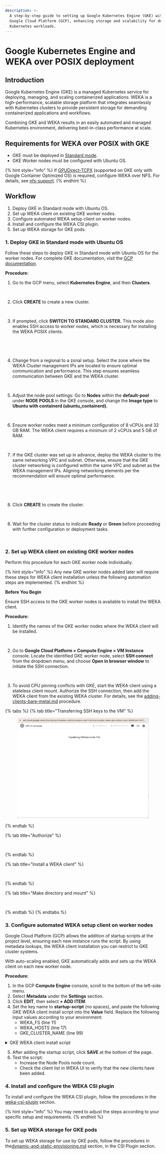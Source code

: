 ```yaml
---
description: >-
  A step-by-step guide to setting up Google Kubernetes Engine (GKE) with WEKA on
  Google Cloud Platform (GCP), enhancing storage and scalability for demanding
  Kubernetes workloads.
---
```


# Google Kubernetes Engine and WEKA over POSIX deployment

## Introduction

Google Kubernetes Engine (GKE) is a managed Kubernetes service for deploying, managing, and scaling containerized applications. WEKA is a high-performance, scalable storage platform that integrates seamlessly with Kubernetes clusters to provide persistent storage for demanding containerized applications and workflows.

Combining GKE and WEKA results in an easily automated and managed Kubernetes environment, delivering best-in-class performance at scale.

## Requirements for WEKA over POSIX with GKE

* GKE must be deployed in [Standard mode](https://cloud.google.com/kubernetes-engine/docs/concepts/choose-cluster-mode#why-standard).
* GKE Worker nodes must be configured with Ubuntu OS.

{% hint style="info" %}
If [GPUDirect-TCPX](https://cloud.google.com/compute/docs/gpus/gpudirect) (supported on GKE only with Google Container Optimized OS) is required, configure WEKA over NFS. For details, see [nfs-support](../../additional-protocols/nfs-support/ "mention").
{% endhint %}

## Workflow

1. Deploy GKE in Standard mode with Ubuntu OS.
2. Set up WEKA client on existing GKE worker nodes.
3. Configure automated WEKA setup client on worker nodes.
4. Install and configure the WEKA CSI plugin.
5. Set up WEKA storage for GKE pods.

### 1. Deploy GKE in Standard mode with Ubuntu OS

Follow these steps to deploy GKE in Standard mode with Ubuntu OS for the worker nodes. For complete GKE documentation, visit the [GCP documentation](https://cloud.google.com/kubernetes-engine/docs).

**Procedure:**

1. Go to the GCP menu, select **Kubernetes Engine**, and then **Clusters**.

<figure><img src="https://lh7-us.googleusercontent.com/docsz/AD_4nXe7js2-Za8ecCfalw-w36aPDcOhr0hYENsQqgUSppY_F7Pe9or1s4f1v66IIiwubpUticNNcYa_Tmg6CyWD_4RvOoDzzT_9LQKaPgly-ZRGf6PxtKYc4MGHLsFh2Fdt-WEyVLn3vDATLtXCNftjPy114YmK7pzHsCaC2OE42Q?key=pmcWhfRW5GQA1x-KXJSIuA" alt=""><figcaption></figcaption></figure>

2. Click **CREATE** to create a new cluster.

<figure><img src="https://lh7-us.googleusercontent.com/docsz/AD_4nXeWrY0z7zDdleUBG99xAOsY3l-cUgE21EWBxc1dnzumZL_vM0EzG0KJ3Br7KQYKri89UPX4-SAlT6Le48jCsXrBrdjhRNwheoug6LdqwE-Gmp8Od853-Wi2ntIcwfPTJ_Mt4E_dyrbr6_mRVevEdW1vdL3BY-rv9_lBnZ_-IQ?key=pmcWhfRW5GQA1x-KXJSIuA" alt=""><figcaption></figcaption></figure>

3. If prompted, click **SWITCH TO STANDARD CLUSTER.** This mode also enables SSH access to worker nodes, which is necessary for installing the WEKA POSIX clients.

<figure><img src="https://lh7-us.googleusercontent.com/docsz/AD_4nXdl3dWZ_WebOkRZtf0POFi5hXdG2x9HuBCNs65FcGPO65iIE1xvS6GqrqR8a8ANamnog77o-LrSWxBew7I6DHfHjTipsPMzO27DfeqsUlp1SWneMQtF-V1f65u8yNX8vxnH0cvMYtj3z2RxqEgqQXEJfDT2ZBnGPR77tqdo?key=pmcWhfRW5GQA1x-KXJSIuA" alt=""><figcaption></figcaption></figure>

<figure><img src="https://lh7-us.googleusercontent.com/docsz/AD_4nXdiqiPkERPHqtfvdnG-0Rc4CO81EKFALcIxkq14TSSBNZZJKsrMWWrdygnag4VArNi2D9sKYuRsYPoB5dEbAndQwNMIO4MW7uNUnSSrr511U9WAXzZtB2Ywe5yB4wbiTus7SOEsjUcT8ly9soro9WIUoTyDk6D0SL3ZaMP6qQ?key=pmcWhfRW5GQA1x-KXJSIuA" alt=""><figcaption></figcaption></figure>

4. Change from a regional to a zonal setup. Select the zone where the WEKA Cluster management IPs are located to ensure optimal communication and performance. This step ensures seamless communication between GKE and the WEKA cluster.

<figure><img src="https://lh7-us.googleusercontent.com/docsz/AD_4nXdWO4qd8vt3kllEoS8tNKUe205TcI0eE_hCSKtrhCx_aS4H5yKUY_vDlioa4P_1vZrBjRjyEuyTCYbR1E9Rc1QTqmIztZcy-gVBwEqAtSJ74mK0itx3PWWBj7OFE1-sjKf_HOfYIvbKtsHAe6goKNvCngssARLIYQ_Vxz7pfA?key=pmcWhfRW5GQA1x-KXJSIuA" alt=""><figcaption></figcaption></figure>

5. Adjust the node pool settings: Go to **Nodes** within the **default-pool** under **NODE POOLS** in the GKE console, and change the **Image type** to **Ubuntu with containerd (ubuntu\_containerd)**.

<figure><img src="https://lh7-us.googleusercontent.com/docsz/AD_4nXfYSvYN_gCungoz6cPuIxzppBGbC9RSvMlrgr3fbtCKMKplWi6hZLmEGNWzV1qBCJGB9JF-WekXnz4xRlQxiDoeDdvmB-jmbUjNQZaQRfnsbCZKzb66IK99WE0NmDxkUWIMvM1l-vq6fzqJZqp5vgso58hH8x5-pe6MIdSxNA?key=pmcWhfRW5GQA1x-KXJSIuA" alt=""><figcaption></figcaption></figure>

6. Ensure worker nodes meet a minimum configuration of 8 vCPUs and 32 GB RAM. The WEKA client requires a minimum of 2 vCPUs and 5 GB of RAM.

<figure><img src="https://lh7-us.googleusercontent.com/docsz/AD_4nXcjUHQIwEBPTZABA5tgX7d8XV53-88z5b8epKIc_fX9Q9qZuRcLPpiKLsKAoCrPZmE3Hj9Se5-VNLQvFWgrb6hATRyV9UikVxUn8gfqtWZ-CLdy3CdaFQDVpAJ8q7w1OZp6MVGUDIuTr2RlnLDFOAZELVqx2nOZvlG8u5qw?key=pmcWhfRW5GQA1x-KXJSIuA" alt=""><figcaption></figcaption></figure>

7. If the GKE cluster was set up in advance, deploy the WEKA cluster to the same networking VPC and subnet. Otherwise, ensure that the GKE cluster networking is configured within the same VPC and subnet as the WEKA management IPs. Aligning networking elements per the recommendation will ensure optimal performance.

<figure><img src="https://lh7-us.googleusercontent.com/docsz/AD_4nXc5P1eisd6vPHVpzOSOaqtDPiZ9PxkOgozRt0oDCkKB-TXCusX3_gQQcIwHNYkU6ag-G0BaDGpPhCQZAsVEUzHYON0wfu7RIQXpiJpaBW_PKxWtcCz9_MkPgtIXpqrlAtYazbfP-pnEMlAGROKPEM_XG_iDUtVwQ3tpKfQV5Q?key=pmcWhfRW5GQA1x-KXJSIuA" alt=""><figcaption></figcaption></figure>

<figure><img src="https://lh7-us.googleusercontent.com/docsz/AD_4nXfaaCA6140795DaNo8a0WRhUPIuVQk_hHDd1GZ8UHYlxGubV9rSC2YMYSmvA7I8RuxJA_4grBFyRldoeWv5_XJ_pT2ncMbGiRUNrXazd0gP54FK2hMLJrS5PgR1JSfA2YFU5uJ32RmJ8X5pZOh9czYvZ7X1UiBKtX2DCmt13Q?key=pmcWhfRW5GQA1x-KXJSIuA" alt=""><figcaption></figcaption></figure>

8. Click **CREATE** to create the cluster.

<figure><img src="https://lh7-us.googleusercontent.com/docsz/AD_4nXed4i-476nzMh0I-oJuiijDuDO4i7TguldIN-boK_Y2piO2y5coz8h4yzYJg_rPA8Z1K57ksz7IeIuTvya6x-0yuJRdSknbcazfrWSNa95FLpLCSwGO0DOsmT4Gv82mvH1l-ipYgL3WVdXlZucIFCpIeVmN9wYqtsiSyu9h7g?key=pmcWhfRW5GQA1x-KXJSIuA" alt=""><figcaption></figcaption></figure>

8. Wait for the cluster status to indicate **Ready** or **Green** before proceeding with further configuration or deployment tasks.

<figure><img src="https://lh7-us.googleusercontent.com/docsz/AD_4nXdVazQ4v1lXR7yEZAKt9Rqdt8YsPuBzOfjb0WAqW6H4U3AK-oJveh1wkOoHoLQwFl4E1UyRt1O_S4PcOwwY2S4_g_Llo1alkSPZvg37jAVt3m3I5uF8eAM2nGJ6lZ_E1tSx_iRYtV2_xwaDOAbaEMYBHuYdo7VWMELChHNEXQ?key=pmcWhfRW5GQA1x-KXJSIuA" alt=""><figcaption></figcaption></figure>

### 2. Set up WEKA client on existing GKE worker nodes

Perform this procedure for each GKE worker node individually.

{% hint style="info" %}
Any new GKE worker nodes added later will require these steps for WEKA client installation unless the following automation steps are implemented.
{% endhint %}

**Before You Begin**

Ensure SSH access to the GKE worker nodes is available to install the WEKA client.

**Procedure:**

1. Identify the names of the GKE worker nodes where the WEKA client will be installed.

<figure><img src="https://lh7-us.googleusercontent.com/docsz/AD_4nXf3Aik8MJkbu4UFVBH-Mfcc4YAUm-OFES2z5UHuDkv0KbWOn3mC7K5V0CaBw_BoSwWYhot70uiOQPuHSUb7KPGnkEc6mwbwQWXG6YGYWEsJ4uABlvtAnMt1KRXXoK7xe4gxXbKIICcwVXgTWEPNVQpOpumzH4FW36iOkTWo?key=pmcWhfRW5GQA1x-KXJSIuA" alt=""><figcaption></figcaption></figure>

2. Go to **Google Cloud Platform > Compute Engine > VM Instance** console. Locate the identified GKE worker node, select **SSH connect** from the dropdown menu, and choose **Open in browser window** to initiate the SSH connection.

<figure><img src="https://lh7-us.googleusercontent.com/docsz/AD_4nXfaFLru7kgPoKpFe9FplHvpt-yQs4oWT0FlnD8zwt6U7kRx9Krn1ezVpn7H6yWmiQkn8BqEQWsUPGyzbWF8LeW5XMnLh9R3Y2Uw5x4hJMYqdyfjQ-IRaw2cutTjJCJsJj7J8hxw-wAf27wa0U_yyrtevScRS8aJN84zEvcueQ?key=pmcWhfRW5GQA1x-KXJSIuA" alt=""><figcaption></figcaption></figure>

3. To avoid CPU pinning conflicts with GKE, start the WEKA client using a stateless client mount. Authorize the SSH connection, then add the WEKA client from the existing WEKA cluster. For details, see the [adding-clients-bare-metal.md](../bare-metal/adding-clients-bare-metal.md "mention") procedure.

{% tabs %}
{% tab title="Transferring SSH keys to the VM" %}
<figure><img src="../../.gitbook/assets/image (162).png" alt=""><figcaption></figcaption></figure>
{% endtab %}

{% tab title="Authorize" %}
<figure><img src="https://lh7-us.googleusercontent.com/docsz/AD_4nXdOp0Ga1pI1vr5uFQNTGoRd-Vxc2Kig6p-AMKetPUs_oYktzIXZnwQwxyotjie0sYL5SYS0umYQ1OUeZzVSjJSZVV755o8bFCTFeavWJQwsdIkwug3lPgIzFO1Dng--jJENpgTn053f5CzNgJZt8heLv5TCy_nw6eU3Kndo?key=pmcWhfRW5GQA1x-KXJSIuA" alt=""><figcaption></figcaption></figure>
{% endtab %}

{% tab title="Install a WEKA client" %}
<figure><img src="https://lh7-us.googleusercontent.com/docsz/AD_4nXdI8lv7DFfl-Y3ouYTikT3NHuvjSze6uWaG9pyUvEYGwAEenqVuxK2TN5P2senW4pUPMnlrp88pDFCFwGQ6ni2BohKU-AxaSFWFPrl46Hfju3Vx3QPuHRXYE5ZrTDzAciwaduSpazZgSYYRda_VAKmbQ15MXYgH1nVIRCIrQg?key=pmcWhfRW5GQA1x-KXJSIuA" alt=""><figcaption></figcaption></figure>
{% endtab %}

{% tab title="Make directory and mount" %}
<figure><img src="https://lh7-us.googleusercontent.com/docsz/AD_4nXd4h1rADicmGaJrhqe50gVcvmSoNxYeI_takFqIVELuqJ8oVB8p-PuNTgIBwIJPu-EFOoN9E89xJkfQs-Hy2237Gqf9vZKeZyw7JHZpdMrpZKnuqZDrkKWA-VZqm134DEmC3VqizjvG1f0_YH3i4IcJMiqVurUKR44TOuZv?key=pmcWhfRW5GQA1x-KXJSIuA" alt=""><figcaption></figcaption></figure>
{% endtab %}
{% endtabs %}

### 3.  Configure automated WEKA setup client on worker nodes

Google Cloud Platform (GCP) allows the addition of startup scripts at the project level, ensuring each new instance runs the script. By using metadata lookups, the WEKA client installation you can restrict to GKE cluster systems.

With auto-scaling enabled, GKE automatically adds and sets up the WEKA client on each new worker node.

**Procedure:**

1. In the GCP **Compute Engine** console, scroll to the bottom of the left-side menu.
2. Select **Metadata** under the **Settings** section.
3. Click **EDIT**, then select **+ ADD ITEM**.
4. Set the key name to **startup-script** (no spaces), and paste the following GKE WEKA client install script into the **Value** field. Replace the following input values according to your environment:
   * WEKA\_FS (line 11)
   * WEKA\_HOSTS (line 17)
   * GKE\_CLUSTER\_NAME (line 99)

<details>

<summary>GKE WEKA client install script</summary>

{% code lineNumbers="true" %}
```bash
curl -sS -H 'Metadata-Flavor: Google' 'http://metadata.google.internal/computeMetadata/v1/instance/?recursive=true&alt=json' | jq '.attributes."cluster-name"' -r

(
    #!/usr/bin/env bash

    set -euo pipefail

    DEBIAN_FRONTEND=noninteractive
    ROOT_MOUNT_DIR="${ROOT_MOUNT_DIR:-/root}"
    
    export WEKA_FS="default"

    # Mount point for weka filesystem
    export WEKA_MOUNT="/mnt/gkeclient"
    
    # Its good to add 2-3 servers in case one is not available 
    export WEKA_HOSTS="10.0.0.8,10.0.0.9,10.0.0.10"
    
    # Timeout for how long the client is inaccessible before being removed from the cluster
    
    # Default is 86400 (24hrs) in a more dynamic environment it can be lower. 
    export WEKA_CLIENTTIMEOUNT="3600"
    
    # Number of cores to add to WEKA FrontEnd.
    export WEKA_FRONTENDCORES=2
    
    # First IP taken from WEKA_HOSTS list to download the client from.
    export WEKA_DOWNLOADIP=$(echo "$WEKA_HOSTS" | cut -d',' -f1)
  
  
    echo "Installing dependencies"
    apt-get update
    apt-get install -y apt-transport-https curl gnupg lsb-release jq

    echo "Installing gcloud SDK"
    snap install google-cloud-sdk --classic

    echo "Getting node metadata"
    ALL_METADATA="$(curl -sS -H 'Metadata-Flavor: Google' 'http://metadata.google.internal/computeMetadata/v1/instance/?recursive=true&alt=json')"
    NODE_NAME="$(curl -sS http://metadata.google.internal/computeMetadata/v1/instance/name -H 'Metadata-Flavor: Google')"
    ZONE="$(curl -sS http://metadata.google.internal/computeMetadata/v1/instance/zone -H 'Metadata-Flavor: Google' | awk -F  "/" '{print $4}')"

    echo "Setting up disks"
    DISK_NAME="$NODE_NAME-wekadir"

    if ! gcloud compute disks list --filter="name:$DISK_NAME" | grep "$DISK_NAME" > /dev/null; then
        echo "Creating $DISK_NAME"
        gcloud compute disks create "$DISK_NAME" --size=$(( 1024*20 )) --zone="$ZONE"
    else
        echo "$DISK_NAME already exists"
    fi

    if ! gcloud compute instances describe "$NODE_NAME" --zone "$ZONE" --format '(disks[].source)' | grep "$DISK_NAME" > /dev/null; then
        echo "Attaching $DISK_NAME to $NODE_NAME"
        gcloud compute instances attach-disk "$NODE_NAME" --device-name=sdb --disk "$DISK_NAME" --zone "$ZONE"
    else
        echo "$DISK_NAME is already attached to $NODE_NAME"
    fi
    function create_wekaio_partition() {
        echo "--------------------------------------------"
        echo " Creating local filesystem on WekaIO volume "
        echo "--------------------------------------------"

        wekaiosw_device="/dev/sdb"
        if mount | grep -w $wekaiosw_device | grep -w /opt/weka; then
          echo "Weka volume is already mounted"
        else
          echo "Formatting and mounting Weka trace volume"
          mkfs.ext4 -L wekaiosw ${wekaiosw_device} || return 1
          mkdir -p /opt/weka || return 1
          mount $wekaiosw_device /opt/weka || return 1
          echo "LABEL=wekaiosw /opt/weka ext4 defaults 0 2" >>/etc/fstab
        fi
    }
    function prepare_weka_env() {
        echo "--------------- ENV ---------------"
        env
        echo "--------------- ENV ---------------"
        create_wekaio_partition || logger -s -t weka.install "Failed creating wekaio partition"
    }

    function start_weka_client() {
        prepare_weka_env
        if ! which weka; then
          echo "Installing agent from ${WEKA_DOWNLOADIP}"
          curl --fail --max-time 10 "http://${WEKA_DOWNLOADIP}:14000/dist/v1/install" | sh || logger -s -t weka.install "Failed installing agent from the first backend"
        else
          echo "Weka seems already installed, skipping agent install"
        fi
        mkdir -p ${WEKA_MOUNT}
        if mount | grep -w ${WEKA_MOUNT}; then
          echo "Weka filesystem seems already mounted on endpoint, skipping mount"
        else          
          mount -t wekafs ${WEKA_HOSTS}/${WEKA_FS} ${WEKA_MOUNT} -o remove_after_secs=${WEKA_CLIENTTIMEOUNT},num_cores=${WEKA_FRONTENDCORES},net=udp || logger -s -t weka.install "Error mounting filesystem"
        fi
    }

## Update to the name of the GKE cluster
GKE_CLUSTER_NAME=my-gke-cloud-name
GKE_METADATA_CLUSTER_NAME=$(curl -sS -H 'Metadata-Flavor: Google' 'http://metadata.google.internal/computeMetadata/v1/instance/?recursive=true&alt=json' | jq '.attributes."cluster-name"' -r)

if [ "$GKE_CLUSTER_NAME" != "GKE_METADATA_CLUSTER_NAME" ]; then
    echo "Instance does not belong to GKE cluster $GKE_CLUSTER_NAME. Skipping installation"
else
    echo "Instance belongs to GKE cluster, initializing Weka client installation"
    start_weka_client
fi

) >/root/startup.out 2>/root/startup.err
```
{% endcode %}



</details>

5. After adding the startup script, click **SAVE** at the bottom of the page.
6. Test the script:
   * Increase the Node Pools node count.
   * Check the client list in WEKA UI to verify that the new clients have been added.

### 4. Install and configure the WEKA CSI plugin

To install and configure the WEKA CSI plugin, follow the procedures in the [weka-csi-plugin](../../appendices/weka-csi-plugin/ "mention") section.

{% hint style="info" %}
You may need to adjust the steps according to your specific setup and requirements.
{% endhint %}

### 5. Set up WEKA storage for GKE pods

To set up WEKA storage for use by GKE pods, follow the procedures in the[dynamic-and-static-provisioning.md](../../appendices/weka-csi-plugin/dynamic-and-static-provisioning.md "mention") section, in the CSI Plugin section.
